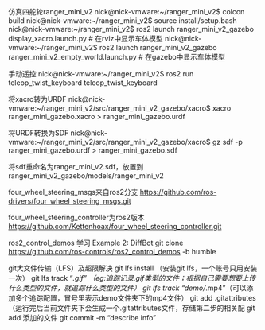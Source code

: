 
仿真四舵轮ranger_mini_v2
nick@nick-vmware:~/ranger_mini_v2$ colcon build
nick@nick-vmware:~/ranger_mini_v2$ source install/setup.bash
nick@nick-vmware:~/ranger_mini_v2$ ros2 launch ranger_mini_v2_gazebo display_xacro.launch.py                    # 在rviz中显示车体模型
nick@nick-vmware:~/ranger_mini_v2$ ros2 launch ranger_mini_v2_gazebo ranger_mini_v2_empty_world.launch.py		# 在gazebo中显示车体模型

手动遥控
nick@nick-vmware:~/ranger_mini_v2$ ros2 run teleop_twist_keyboard teleop_twist_keyboard

将xacro转为URDF
nick@nick-vmware:~/ranger_mini_v2/src/ranger_mini_v2_gazebo/xacro$ xacro ranger_mini_gazebo.xacro > ranger_mini_gazebo.urdf

将URDF转换为SDF
nick@nick-vmware:~/ranger_mini_v2/src/ranger_mini_v2_gazebo/xacro$ gz sdf -p ranger_mini_gazebo.urdf > ranger_mini_gazebo.sdf

将sdf重命名为ranger_mini_v2.sdf，放置到ranger_mini_v2_gazebo/models/ranger_mini_v2


four_wheel_steering_msgs来自ros2分支
https://github.com/ros-drivers/four_wheel_steering_msgs.git

four_wheel_steering_controller为ros2版本
https://github.com/Kettenhoax/four_wheel_steering_controller.git

ros2_control_demos 学习 Example 2: DiffBot
git clone https://github.com/ros-controls/ros2_control_demos -b humble



git大文件传输（LFS）及超限解决
git lfs install （安装git lfs，一个账号只用安装一次）
git lfs track “*.gif” （eg:追踪记录.gif类型的文件；根据自己需要想要上传什么类型的文件，就追踪什么类型的文件）
git lfs track “demo/*.mp4”（可以添加多个追踪配置，冒号里表示demo文件夹下的mp4文件）
git add .gitattributes（运行完后当前文件夹下会生成一个.gitattributes文件，存储第二步的相关配
git add 添加的文件
git commit -m “describe info”



